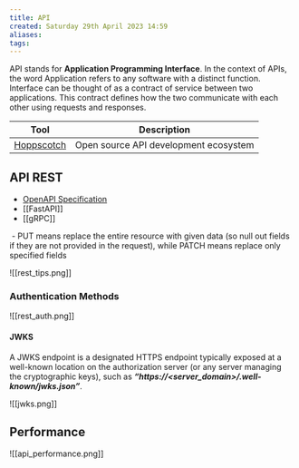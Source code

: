 ```yaml
---
title: API
created: Saturday 29th April 2023 14:59
aliases: 
tags:
---
```

API stands for **Application Programming Interface**. In the context of APIs, the word Application refers to any software with a distinct function. Interface can be thought of as a contract of service between two applications. This contract defines how the two communicate with each other using requests and responses.

| Tool                                                   | Description                           |
| ------------------------------------------------------ | ------------------------------------- |
| [Hoppscotch](https://github.com/hoppscotch/hoppscotch) | Open source API development ecosystem |

## API REST

- [OpenAPI Specification](https://swagger.io/specification/)
- [[FastAPI]]
- [[gRPC]]

 - PUT means replace the entire resource with given data (so null out fields if they are not provided in the request), while PATCH means replace only specified fields

![[rest_tips.png]]

### Authentication Methods

![[rest_auth.png]]

#### JWKS

A JWKS endpoint is a designated HTTPS endpoint typically exposed at a well-known location on the authorization server (or any server managing the cryptographic keys), such as **_“https://<server_domain>/.well-known/jwks.json”_**.

![[jwks.png]]

## Performance

![[api_performance.png]]